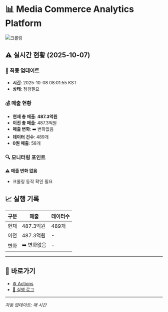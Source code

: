 # 📊 Media Commerce Analytics Platform

![크롤링](https://img.shields.io/badge/크롤링-점검필요-yellow)

## ⚠️ 실시간 현황 (2025-10-07)

### 📍 최종 업데이트
- **시간**: 2025-10-08 08:01:55 KST
- **상태**: 점검필요

### 💰 매출 현황
- **현재 총 매출**: **487.3억원**
- **이전 총 매출**: 487.3억원
- **매출 변화**: ➡️ 변화없음
- **데이터 건수**: 489개
- **0원 매출**: 58개

### 🔍 모니터링 포인트

⚠️ **매출 변화 없음**
- 크롤링 동작 확인 필요


## 📈 실행 기록

| 구분 | 매출 | 데이터수 |
|------|------|----------|
| 현재 | 487.3억원 | 489개 |
| 이전 | 487.3억원 | - |
| 변화 | ➡️ 변화없음 | - |

---

## 🔗 바로가기

- [⚙️ Actions](../../actions)
- [📝 실행 로그](../../actions/workflows/daily_scraping.yml)

---

*자동 업데이트: 매 시간*
